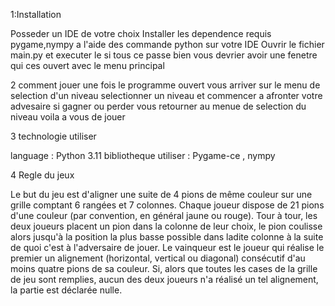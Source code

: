 1:Installation

Posseder un IDE de votre choix
Installer les dependence requis pygame,nympy a l'aide des commande python sur votre IDE
Ouvrir le fichier main.py et executer le si tous ce passe bien vous devrier avoir une fenetre qui ces ouvert avec le menu principal

2 comment jouer
une fois le programme ouvert vous arriver sur le menu de selection d'un niveau
selectionner un niveau et commencer a afronter votre advesaire
si gagner ou perder vous retourner au menue de selection du niveau
voila a vous de jouer

3 technologie utiliser

language : Python 3.11
bibliotheque utiliser : Pygame-ce , nympy

4 Regle du jeux

Le but du jeu est d'aligner une suite de 4 pions de même couleur sur une grille comptant 6 rangées et 7 colonnes. Chaque joueur dispose de 21 pions d'une couleur (par convention, en général jaune ou rouge). Tour à tour, les deux joueurs placent un pion dans la colonne de leur choix, le pion coulisse alors jusqu'à la position la plus basse possible dans ladite colonne à la suite de quoi c'est à l'adversaire de jouer. Le vainqueur est le joueur qui réalise le premier un alignement (horizontal, vertical ou diagonal) consécutif d'au moins quatre pions de sa couleur. Si, alors que toutes les cases de la grille de jeu sont remplies, aucun des deux joueurs n'a réalisé un tel alignement, la partie est déclarée nulle.